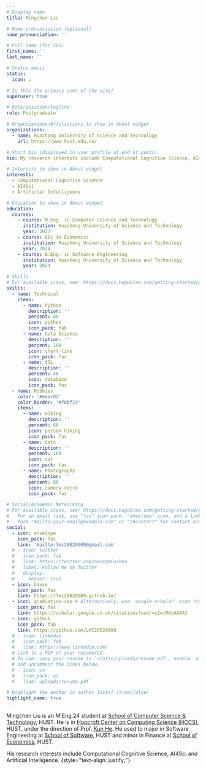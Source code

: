 ```yaml
---
# Display name
title: Mingchen Liu

# Name pronunciation (optional)
name_pronunciation: ''

# Full name (for SEO)
first_name: ''
last_name: ''

# Status emoji
status:
  icon: ☕️

# Is this the primary user of the site?
superuser: true

# Role/position/tagline
role: Postgraduate

# Organizations/Affiliations to show in About widget
organizations:
  - name: Huazhong University of Science and Technology
    url: https://www.hust.edu.cn/

# Short bio (displayed in user profile at end of posts)
bio: My research interests include Computational Cognitive Science, AI4Sci and Artificial Intelligence.

# Interests to show in About widget
interests:
  - Computational Cognitive Science
  - AI4Sci
  - Artificial Intelligence

# Education to show in About widget
education:
  courses:
    - course: M.Eng. in Computer Science and Technology
      institution: Huazhong University of Science and Technology
      year: 2027
    - course: BEc in Economics
      institution: Huazhong University of Science and Technology
      year: 2024
    - course: B.Eng. in Software Engineering
      institution: Huazhong University of Science and Technology
      year: 2024

# Skills
# For available icons, see: https://docs.hugoblox.com/getting-started/page-builder/#icons
skills:
  - name: Technical
    items:
      - name: Python
        description: ''
        percent: 80
        icon: python
        icon_pack: fab
      - name: Data Science
        description: ''
        percent: 100
        icon: chart-line
        icon_pack: fas
      - name: SQL
        description: ''
        percent: 40
        icon: database
        icon_pack: fas
  - name: Hobbies
    color: '#eeac02'
    color_border: '#f0bf23'
    items:
      - name: Hiking
        description: ''
        percent: 60
        icon: person-hiking
        icon_pack: fas
      - name: Cats
        description: ''
        percent: 100
        icon: cat
        icon_pack: fas
      - name: Photography
        description: ''
        percent: 80
        icon: camera-retro
        icon_pack: fas

# Social/Academic Networking
# For available icons, see: https://docs.hugoblox.com/getting-started/page-builder/#icons
#   For an email link, use "fas" icon pack, "envelope" icon, and a link in the
#   form "mailto:your-email@example.com" or "/#contact" for contact widget.
social:
  - icon: envelope
    icon_pack: fas
    link: 'mailto:lmc20020909@gmail.com'
  # - icon: twitter
  #   icon_pack: fab
  #   link: https://twitter.com/GeorgeCushen
  #   label: Follow me on Twitter
  #   display:
  #     header: true
  - icon: house
    icon_pack: fas
    link: https://lmc20020909.github.io/
  - icon: graduation-cap # Alternatively, use `google-scholar` icon from `ai` icon pack
    icon_pack: fas
    link: https://scholar.google.co.uk/citations?user=sIwtMXoAAAAJ
  - icon: github
    icon_pack: fab
    link: https://github.com/LMC20020909
  # - icon: linkedin
  #   icon_pack: fab
  #   link: https://www.linkedin.com/
  # Link to a PDF of your resume/CV.
  # To use: copy your resume to `static/uploads/resume.pdf`, enable `ai` icons in `params.yaml`,
  # and uncomment the lines below.
  # - icon: cv
  #   icon_pack: ai
  #   link: uploads/resume.pdf

# Highlight the author in author lists? (true/false)
highlight_name: true
---
```


<!-- Chien Shiung Wu is a professor of artificial intelligence at the Stanford AI Lab. Her research interests include distributed robotics, mobile computing and programmable matter. She leads the Robotic Neurobiology group, which develops self-reconfiguring robots, systems of self-organizing robots, and mobile sensor networks. -->
Mingchen Liu is an M.Eng.24 student at [School of Computer Science & Technology](https://cs.hust.edu.cn/), HUST. He is in [Hopcroft Center on Computing Science (HCCS)](https://hccs.hust.edu.cn/), HUST, under the direction of Prof. [Kun He](http://faculty.hust.edu.cn/hekun/zh_CN/index.htm). He used to major in Software Engineering at [School of Software](https://sse.hust.edu.cn/), HUST and minor in Finance at [School of Economics](http://english.eco.hust.edu.cn/index.htm), HUST.

His research interests include Computational Cognitive Science, AI4Sci and Artificial Intelligence.
{style="text-align: justify;"}
